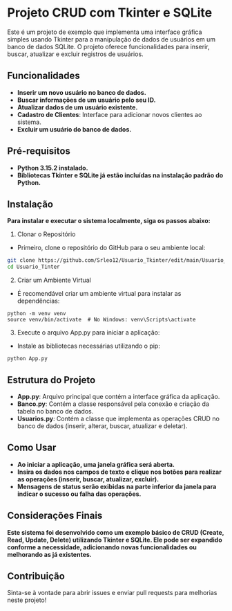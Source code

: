 # Projeto CRUD com Tkinter e SQLite
Este é um projeto de exemplo que implementa uma interface gráfica simples usando Tkinter para a manipulação de dados de usuários em um banco de dados SQLite. O projeto oferece funcionalidades para inserir, buscar, atualizar e excluir registros de usuários.

## Funcionalidades
- <b>Inserir um novo usuário no banco de dados.</b>
- <b>Buscar informações de um usuário pelo seu ID.</b>
- <b>Atualizar dados de um usuário existente.</b>
- <b>Cadastro de Clientes</b>: Interface para adicionar novos clientes ao sistema.
- <b>Excluir um usuário do banco de dados.</b>

## Pré-requisitos
- <b>Python 3.15.2 instalado.</b>
- <b>Bibliotecas Tkinter e SQLite já estão incluídas na instalação padrão do Python.</b>

## Instalação
<b>Para instalar e executar o sistema localmente, siga os passos abaixo:</b>
1. Clonar o Repositório
- Primeiro, clone o repositório do GitHub para o seu ambiente local:
``` bash
git clone https://github.com/Srleo12/Usuario_Tkinter/edit/main/Usuario_Tkinter.git
cd Usuario_Tinter
```
2. Criar um Ambiente Virtual
- É recomendável criar um ambiente virtual para instalar as dependências:
```
python -m venv venv
source venv/bin/activate  # No Windows: venv\Scripts\activate
```
3. Execute o arquivo App.py para iniciar a aplicação:
- Instale as bibliotecas necessárias utilizando o pip:
```
python App.py
```

## Estrutura do Projeto
- <b>App.py</b>: Arquivo principal que contém a interface gráfica da aplicação.
- <b>Banco.py</b>: Contém a classe responsável pela conexão e criação da tabela no banco de dados.
- <b>Usuarios.py</b>: Contém a classe que implementa as operações CRUD no banco de dados (inserir, alterar, buscar, atualizar e deletar).

## Como Usar
- <b>Ao iniciar a aplicação, uma janela gráfica será aberta.</b>
- <b>Insira os dados nos campos de texto e clique nos botões para realizar as operações (inserir, buscar, atualizar, excluir).</b>
- <b>Mensagens de status serão exibidas na parte inferior da janela para indicar o sucesso ou falha das operações.</b>

## Considerações Finais
<b>Este sistema foi desenvolvido como um exemplo básico de CRUD (Create, Read, Update, Delete) utilizando Tkinter e SQLite. Ele pode ser expandido conforme a necessidade, adicionando novas funcionalidades ou melhorando as já existentes.</b>

## Contribuição
Sinta-se à vontade para abrir issues e enviar pull requests para melhorias neste projeto!

